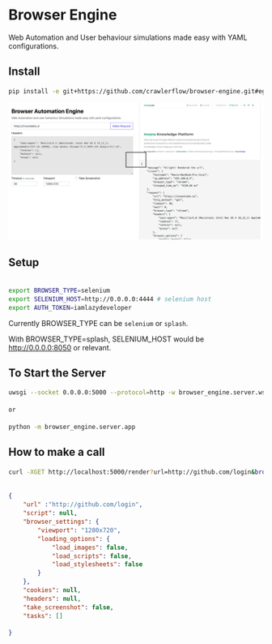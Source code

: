 # Browser Engine

Web Automation and User behaviour simulations made easy with YAML configurations.

## Install

```bash
pip install -e git+https://github.com/crawlerflow/browser-engine.git#egg=browser_engine
```


![Screenshot](docs/screenshot.png)

## Setup

```bash

export BROWSER_TYPE=selenium
export SELENIUM_HOST=http://0.0.0.0:4444 # selenium host
export AUTH_TOKEN=iamlazydeveloper

```
Currently BROWSER_TYPE can be `selenium` or `splash`. 

With BROWSER_TYPE=splash, SELENIUM_HOST would be http://0.0.0.0:8050 or relevant.

## To Start the Server 

```bash
uwsgi --socket 0.0.0.0:5000 --protocol=http -w browser_engine.server.wsgi:application --processes 4 --threads 2

or 

python -m browser_engine.server.app
```




## How to make a call

```bash
curl -XGET http://localhost:5000/render?url=http://github.com/login&browser_type=selenium&token=iamlazydeveloper
```

```json

{
	"url" :"http://github.com/login",
	"script": null,
	"browser_settings": {
		"viewport": "1280x720",
		"loading_options": {
			"load_images": false,
			"load_scripts": false,
			"load_stylesheets": false
		}
	},
	"cookies": null,
	"headers": null,
	"take_screenshot": false,
	"tasks": []

}
```

